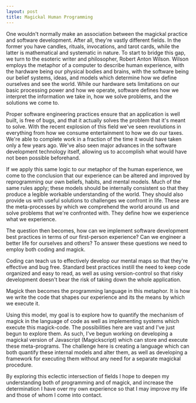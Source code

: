 ```yaml
---
layout: post
title: Magickal Human Programming
---
```


One wouldn't normally make an association between the magickal practice and software development. After all, they're vastly different fields. In the former you have candles, rituals, invocations, and tarot cards, while the latter is mathematical and systematic in nature. To start to bridge this gap, we turn to the esoteric writer and philosopher, Robert Anton Wilson. Wilson employs the metaphor of a computer to describe human experience, with the hardware being our physical bodies and brains, with the software being our belief systems, ideas, and models which determine how we define ourselves and see the world. While our hardware sets limitations on our basic processing power and how we operate, software defines how we interpret the information we take in, how we solve problems, and the solutions we come to.

Proper software engineering practices ensure that an application is well built, is free of bugs, and that it actually solves the problem that it's meant to solve. With the recent explosion of this field we've seen revolutions in everything from how we consume entertainment to how we do our taxes. We're able to complete work in a fraction of the time it would have taken only a few years ago. We've also seen major advances in the software development technology itself, allowing us to accomplish what would have not been possible beforehand.

If we apply this same logic to our metaphor of the human experience, we come to the conclusion that our experience can be altered and improved by reprogramming our own beliefs, habits, and mental models. Much of the same rules apply; these models should be internally consistent so that they produce a legible workable understanding of the world. They should also provide us with useful solutions to challenges we confront in life. These are the meta-processes by which we comprehend the world around us and solve problems that we're confronted with. They define how we experience what we experience.

The question then becomes, how can we implement  software development best practices in terms of our first-person experience? Can we engineer a better life for ourselves and others? To answer these questions we need to employ both coding and magick.

Coding can teach us to effectively develop our mental maps so that they're effective and bug free. Standard best practices instill the need to keep code organized and easy to read, as well as using version-control so that risky development doesn't bear the risk of taking down the whole application.

Magick then becomes the programming language in this metaphor. It is how we write the code that shapes our experience and its the means by which we execute it.

Using this model, my goal is to explore how to quantify the mechanism of magick in the language of code as well as implementing systems which execute this magick-code. The possibilities here are vast and I've just begun to explore them. As such, I've begun working on developing a magickal version of Javascript (Magickscript) which can store and execute these meta-programs. The challenge here is creating a language which can both quantify these internal models and alter them, as well as developing a framework for executing them without any need for a separate magickal procedure.  

By exploring this eclectic intersection of fields I hope to deepen my understanding both of programming and of magick, and increase the determination I have over my own experience so that I may improve my life and those of whom I come into contact.
